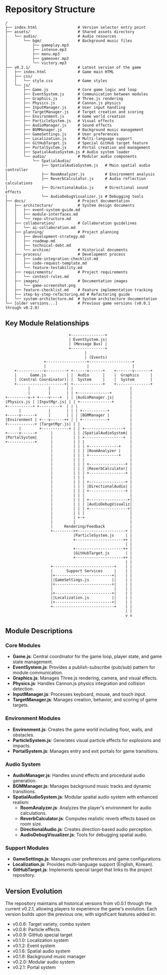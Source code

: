 # Repository Structure

```
/
├── index.html                  # Version selector entry point
├── assets/                     # Shared assets directory
│   └── audio/                  # Audio resources
│       └── bgm/                # Background music files
│           ├── gameplay.mp3
│           ├── intense.mp3
│           ├── menu.mp3
│           ├── gameover.mp3
│           └── victory.mp3
├── v0.2.1/                     # Latest version of the game
│   ├── index.html              # Game main HTML
│   ├── css/
│   │   └── style.css           # Game styles
│   └── js/
│       ├── Game.js             # Core game logic and loop
│       ├── EventSystem.js      # Communication between modules
│       ├── Graphics.js         # Three.js rendering
│       ├── Physics.js          # Cannon.js physics
│       ├── InputManager.js     # User input handling
│       ├── TargetManager.js    # Target creation and scoring
│       ├── Environment.js      # Game world creation
│       ├── ParticleSystem.js   # Visual effects
│       ├── AudioManager.js     # Sound effects
│       ├── BGMManager.js       # Background music management
│       ├── GameSettings.js     # User preferences
│       ├── Localization.js     # Multi-language support
│       ├── GitHubTarget.js     # Special GitHub target feature
│       ├── PortalSystem.js     # Portal creation and management
│       ├── SpatialAudioSystem.js # Audio system loader
│       └── audio/              # Modular audio components
│           └── SpatialAudio/
│               ├── SpatialAudioSystem.js   # Main spatial audio controller
│               ├── RoomAnalyzer.js         # Environment analysis
│               ├── ReverbCalculator.js     # Audio reflection calculations
│               ├── DirectionalAudio.js     # Directional sound effects
│               └── AudioDebugVisualizer.js # Debugging tools
├── docs/                       # Project documentation
│   ├── architecture/           # System design documents
│   │   ├── event-system-guide.md
│   │   ├── module-interfaces.md
│   │   └── repo-structure.md
│   ├── collaboration/          # Collaboration guidelines
│   │   └── ai-collaboration.md
│   ├── planning/               # Project planning
│   │   ├── development-strategy.md
│   │   ├── roadmap.md
│   │   ├── technical-debt.md
│   │   └── archive/            # Historical documents
│   ├── process/                # Development process
│   │   ├── code-integration-checklist.md
│   │   ├── code-request-template.md
│   │   └── feature-testability.md
│   ├── requirements/           # Project requirements
│   │   └── contest-rules.md
│   ├── images/                 # Documentation images
│   │   └── game-screenshot.png
│   ├── feature-checklist.md    # Feature implementation tracking
│   ├── step-by-step-refactoring.md # Refactoring guide
│   └── system-architecture.md  # System architecture documentation
└── [older versions...]         # Previous game versions (v0.0.1 through v0.2.0)
```

## Key Module Relationships

```
                            +---------------+
                            | EventSystem.js|
                            | (Message Bus) |
                            +---------------+
                                   |
                                   | (Events)
                 +------------------+-------------------+
                 |                  |                   |
    +------------v---------+ +------v------+    +-------v-------+
    |      Game.js         | |  Audio      |    |  Graphics     |
    | (Central Coordinator)| |  System     |    |  System       |
    +---------------------+| +-------------+    +---------------+
          |        |       | |                         |
          |        |       | | +--------------+        |
+---------v-+ +----v----+  | | |AudioManager.js|       |
|Physics.js | |InputMgr.js| | | +--------------+       |
+-----------+ +---------+  | | |                       |
      |            |       | | | +-----------+         |
+-----v------+     |       | | | |BGMManager |         |
|Environment | +---v------++ | | +-----------+         |
+------------+ |TargetMgr.js| | |                      |
      |        +------------+ | | +-----------------+  |
+-----v------+      |         | | |SpatialAudioSystem| |
|PortalSystem|      |         | | +-----------------+  |
+------------+      |         | | |                    |
                    |         | | | +-------------+    |
                    |         | | | |RoomAnalyzer |    |
                    |         | | | +-------------+    |
                    |         | | |                    |
                    |         | | | +----------------+ |
                    |         | | | |ReverbCalculator| |
                    |         | | | +----------------+ |
                    |         | | |                    |
                    |         | | | +----------------+ |
                    |         | | | |DirectionalAudio| |
                    |         | | | +----------------+ |
                    |         | | |                    |
                    |         | | | +-----------------+|
                    |         | | | |AudioDebugVisualiz|
                    |         | | | +-----------------+|
                    |         | | |                    |
                    |         | +-+                    |
                    |         |                        |
                    |     Rendering/Feedback           |
                    +--------->+---------------------+ |
                              |ParticleSystem.js     | |
                              +---------------------++ |
                                                     | |
                              +---------------------++ |
                              |GitHubTarget.js       | |
                              +---------------------++ |
                                                     | |
                    +---------------------------+    | |
                    |      Support Services     |    | |
                    |+-------------------------+|    | |
                    ||GameSettings.js          ||    | |
                    |+-------------------------+|    | |
                    |                           |    | |
                    |+-------------------------+|    | |
                    ||Localization.js          ||    | |
                    |+-------------------------+|    | |
                    +---------------------------+    | |
                                                     | |
                                                     v v
```

## Module Descriptions

### Core Modules
- **Game.js**: Central coordinator for the game loop, player state, and game state management.
- **EventSystem.js**: Provides a publish-subscribe (pub/sub) pattern for module communication.
- **Graphics.js**: Manages Three.js rendering, camera, and visual effects.
- **Physics.js**: Handles Cannon.js physics integration and collision detection.
- **InputManager.js**: Processes keyboard, mouse, and touch input.
- **TargetManager.js**: Manages creation, behavior, and scoring of game targets.

### Environment Modules
- **Environment.js**: Creates the game world including floor, walls, and obstacles.
- **ParticleSystem.js**: Generates visual particle effects for explosions and impacts.
- **PortalSystem.js**: Manages entry and exit portals for game transitions.

### Audio System
- **AudioManager.js**: Handles sound effects and procedural audio generation.
- **BGMManager.js**: Manages background music tracks and dynamic transitions.
- **SpatialAudioSystem.js**: Modular spatial audio system with enhanced realism:
  - **RoomAnalyzer.js**: Analyzes the player's environment for audio calculations.
  - **ReverbCalculator.js**: Computes realistic reverb effects based on room size.
  - **DirectionalAudio.js**: Creates direction-based audio perception.
  - **AudioDebugVisualizer.js**: Tools for debugging spatial audio.

### Support Modules
- **GameSettings.js**: Manages user preferences and game configurations.
- **Localization.js**: Provides multi-language support (English, Korean).
- **GitHubTarget.js**: Implements special target that links to the project repository.

## Version Evolution

The repository maintains all historical versions from v0.0.1 through the current v0.2.1, allowing players to experience the game's evolution. Each version builds upon the previous one, with significant features added in:

- v0.0.6: Target variety, combo system
- v0.0.8: Particle effects
- v0.0.9: GitHub special target
- v0.1.0: Localization system
- v0.1.2: Event system 
- v0.1.6: Spatial audio system
- v0.1.8: Background music manager
- v0.2.0: Modular audio system
- v0.2.1: Portal system
